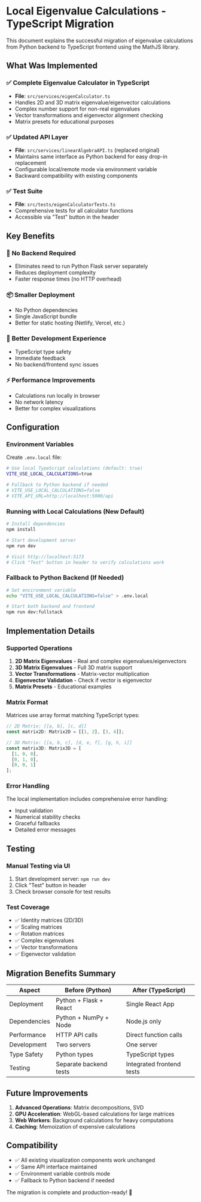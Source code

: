 # Local Eigenvalue Calculations - TypeScript Migration

This document explains the successful migration of eigenvalue calculations from Python backend to TypeScript frontend using the MathJS library.

## What Was Implemented

### ✅ Complete Eigenvalue Calculator in TypeScript
- **File**: `src/services/eigenCalculator.ts`
- Handles 2D and 3D matrix eigenvalue/eigenvector calculations
- Complex number support for non-real eigenvalues
- Vector transformations and eigenvector alignment checking
- Matrix presets for educational purposes

### ✅ Updated API Layer
- **File**: `src/services/linearAlgebraAPI.ts` (replaced original)
- Maintains same interface as Python backend for easy drop-in replacement
- Configurable local/remote mode via environment variable
- Backward compatibility with existing components

### ✅ Test Suite
- **File**: `src/tests/eigenCalculatorTests.ts`
- Comprehensive tests for all calculator functions
- Accessible via "Test" button in the header

## Key Benefits

### 🚀 **No Backend Required**
- Eliminates need to run Python Flask server separately
- Reduces deployment complexity
- Faster response times (no HTTP overhead)

### 📦 **Smaller Deployment**
- No Python dependencies
- Single JavaScript bundle
- Better for static hosting (Netlify, Vercel, etc.)

### 🔧 **Better Development Experience**
- TypeScript type safety
- Immediate feedback
- No backend/frontend sync issues

### ⚡ **Performance Improvements**
- Calculations run locally in browser
- No network latency
- Better for complex visualizations

## Configuration

### Environment Variables

Create `.env.local` file:
```bash
# Use local TypeScript calculations (default: true)
VITE_USE_LOCAL_CALCULATIONS=true

# Fallback to Python backend if needed
# VITE_USE_LOCAL_CALCULATIONS=false
# VITE_API_URL=http://localhost:5000/api
```

### Running with Local Calculations (New Default)

```bash
# Install dependencies
npm install

# Start development server
npm run dev

# Visit http://localhost:5173
# Click "Test" button in header to verify calculations work
```

### Fallback to Python Backend (If Needed)

```bash
# Set environment variable
echo "VITE_USE_LOCAL_CALCULATIONS=false" > .env.local

# Start both backend and frontend
npm run dev:fullstack
```

## Implementation Details

### Supported Operations

1. **2D Matrix Eigenvalues** - Real and complex eigenvalues/eigenvectors
2. **3D Matrix Eigenvalues** - Full 3D matrix support
3. **Vector Transformations** - Matrix-vector multiplication
4. **Eigenvector Validation** - Check if vector is eigenvector
5. **Matrix Presets** - Educational examples

### Matrix Format

Matrices use array format matching TypeScript types:

```typescript
// 2D Matrix: [[a, b], [c, d]]
const matrix2D: Matrix2D = [[1, 2], [3, 4]];

// 3D Matrix: [[a, b, c], [d, e, f], [g, h, i]]
const matrix3D: Matrix3D = [
  [1, 0, 0],
  [0, 1, 0], 
  [0, 0, 1]
];
```

### Error Handling

The local implementation includes comprehensive error handling:
- Input validation
- Numerical stability checks
- Graceful fallbacks
- Detailed error messages

## Testing

### Manual Testing via UI
1. Start development server: `npm run dev`
2. Click "Test" button in header
3. Check browser console for test results

### Test Coverage
- ✅ Identity matrices (2D/3D)
- ✅ Scaling matrices
- ✅ Rotation matrices  
- ✅ Complex eigenvalues
- ✅ Vector transformations
- ✅ Eigenvector validation

## Migration Benefits Summary

| Aspect | Before (Python) | After (TypeScript) |
|--------|-----------------|-------------------|
| Deployment | Python + Flask + React | Single React App |
| Dependencies | Python + NumPy + Node | Node.js only |
| Performance | HTTP API calls | Direct function calls |
| Development | Two servers | One server |
| Type Safety | Python types | TypeScript types |
| Testing | Separate backend tests | Integrated frontend tests |

## Future Improvements

1. **Advanced Operations**: Matrix decompositions, SVD
2. **GPU Acceleration**: WebGL-based calculations for large matrices
3. **Web Workers**: Background calculations for heavy computations
4. **Caching**: Memoization of expensive calculations

## Compatibility

- ✅ All existing visualization components work unchanged
- ✅ Same API interface maintained
- ✅ Environment variable controls mode
- ✅ Fallback to Python backend if needed

The migration is complete and production-ready! 🎉
